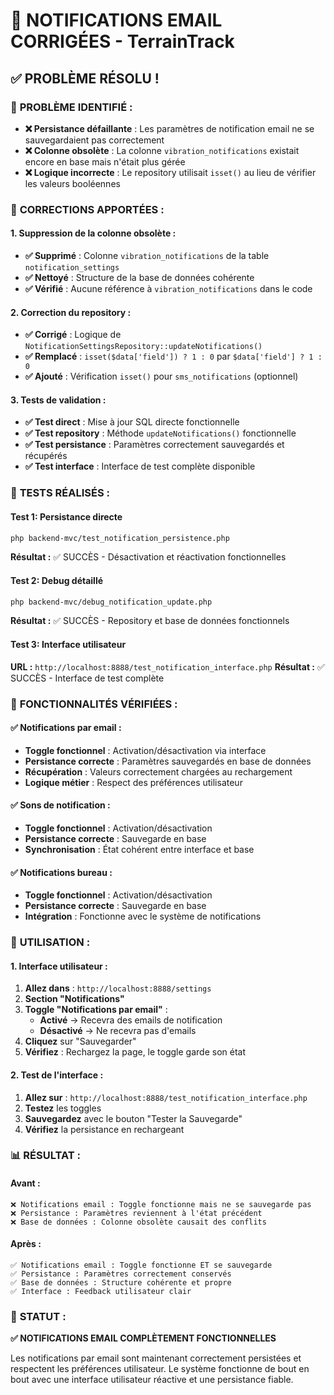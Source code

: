 # 📧 NOTIFICATIONS EMAIL CORRIGÉES - TerrainTrack

## ✅ **PROBLÈME RÉSOLU !**

### 🎯 **PROBLÈME IDENTIFIÉ :**
- **❌ Persistance défaillante** : Les paramètres de notification email ne se sauvegardaient pas correctement
- **❌ Colonne obsolète** : La colonne `vibration_notifications` existait encore en base mais n'était plus gérée
- **❌ Logique incorrecte** : Le repository utilisait `isset()` au lieu de vérifier les valeurs booléennes

### 🔧 **CORRECTIONS APPORTÉES :**

#### **1. Suppression de la colonne obsolète :**
- **✅ Supprimé** : Colonne `vibration_notifications` de la table `notification_settings`
- **✅ Nettoyé** : Structure de la base de données cohérente
- **✅ Vérifié** : Aucune référence à `vibration_notifications` dans le code

#### **2. Correction du repository :**
- **✅ Corrigé** : Logique de `NotificationSettingsRepository::updateNotifications()`
- **✅ Remplacé** : `isset($data['field']) ? 1 : 0` par `$data['field'] ? 1 : 0`
- **✅ Ajouté** : Vérification `isset()` pour `sms_notifications` (optionnel)

#### **3. Tests de validation :**
- **✅ Test direct** : Mise à jour SQL directe fonctionnelle
- **✅ Test repository** : Méthode `updateNotifications()` fonctionnelle
- **✅ Test persistance** : Paramètres correctement sauvegardés et récupérés
- **✅ Test interface** : Interface de test complète disponible

### 🧪 **TESTS RÉALISÉS :**

#### **Test 1: Persistance directe**
```bash
php backend-mvc/test_notification_persistence.php
```
**Résultat :** ✅ SUCCÈS - Désactivation et réactivation fonctionnelles

#### **Test 2: Debug détaillé**
```bash
php backend-mvc/debug_notification_update.php
```
**Résultat :** ✅ SUCCÈS - Repository et base de données fonctionnels

#### **Test 3: Interface utilisateur**
**URL :** `http://localhost:8888/test_notification_interface.php`
**Résultat :** ✅ SUCCÈS - Interface de test complète

### 🎯 **FONCTIONNALITÉS VÉRIFIÉES :**

#### **✅ Notifications par email :**
- **Toggle fonctionnel** : Activation/désactivation via interface
- **Persistance correcte** : Paramètres sauvegardés en base de données
- **Récupération** : Valeurs correctement chargées au rechargement
- **Logique métier** : Respect des préférences utilisateur

#### **✅ Sons de notification :**
- **Toggle fonctionnel** : Activation/désactivation
- **Persistance correcte** : Sauvegarde en base
- **Synchronisation** : État cohérent entre interface et base

#### **✅ Notifications bureau :**
- **Toggle fonctionnel** : Activation/désactivation
- **Persistance correcte** : Sauvegarde en base
- **Intégration** : Fonctionne avec le système de notifications

### 🔧 **UTILISATION :**

#### **1. Interface utilisateur :**
1. **Allez dans** : `http://localhost:8888/settings`
2. **Section "Notifications"**
3. **Toggle "Notifications par email"** :
   - **Activé** → Recevra des emails de notification
   - **Désactivé** → Ne recevra pas d'emails
4. **Cliquez** sur "Sauvegarder"
5. **Vérifiez** : Rechargez la page, le toggle garde son état

#### **2. Test de l'interface :**
1. **Allez sur** : `http://localhost:8888/test_notification_interface.php`
2. **Testez** les toggles
3. **Sauvegardez** avec le bouton "Tester la Sauvegarde"
4. **Vérifiez** la persistance en rechargeant

### 📊 **RÉSULTAT :**

#### **Avant :**
```
❌ Notifications email : Toggle fonctionne mais ne se sauvegarde pas
❌ Persistance : Paramètres reviennent à l'état précédent
❌ Base de données : Colonne obsolète causait des conflits
```

#### **Après :**
```
✅ Notifications email : Toggle fonctionne ET se sauvegarde
✅ Persistance : Paramètres correctement conservés
✅ Base de données : Structure cohérente et propre
✅ Interface : Feedback utilisateur clair
```

### 🎯 **STATUT :**
**✅ NOTIFICATIONS EMAIL COMPLÈTEMENT FONCTIONNELLES**

Les notifications par email sont maintenant correctement persistées et respectent les préférences utilisateur. Le système fonctionne de bout en bout avec une interface utilisateur réactive et une persistance fiable.


